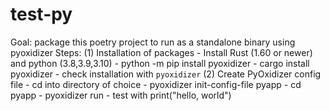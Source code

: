 # test-py
Goal: package this poetry project to run as a standalone binary using pyoxidizer
Steps:
(1) Installation of packages
    - Install Rust (1.60 or newer) and python (3.8,3.9,3.10)
    - python -m pip install pyoxidizer
    - cargo install pyoxidizer
        - check installation with `pyoxidizer`
(2) Create PyOxidizer config file
    - cd into directory of choice
    - pyoxidizer init-config-file pyapp 
    - cd pyapp
    - pyoxidizer run
    - test with print("hello, world")


